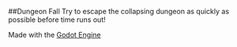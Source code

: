 ##Dungeon Fall
Try to escape the collapsing dungeon as quickly as possible before time runs out!

Made with the [Godot Engine](https://godotengine.org/)



